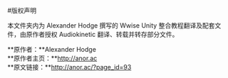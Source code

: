 #版权声明

本文件夹内为 Alexander Hodge 撰写的 Wwise Unity 整合教程翻译及配套文件，由原作者授权 Audiokinetic 翻译、转载并转存部分文件。

**原作者：**Alexander Hodge  
**原作者主页：**http://anor.ac  
**原文链接：**http://anor.ac/?page_id=93  

